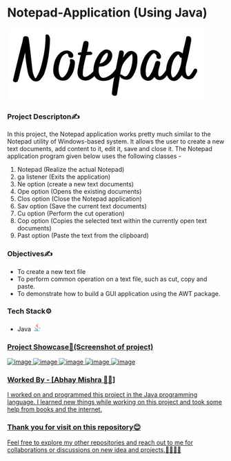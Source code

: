 
# Notepad-Application (Using Java)
 
![Standpickup logo](https://github.com/abhaymishra24/Notepad-Application/blob/main/note_pade.jpg)

### Project Descripton✍️

In this project, the Notepad application works pretty much similar to the Notepad utility of Windows-based system.
It allows the user to create a new text documents, add content to it, edit it, save and close it. 
The Notepad application program given below uses the following classes - 

1. Notepad (Realize the actual Notepad)
2. ga listener (Exits the application)
3. Ne option (create a new text documents)
4. Ope option (Opens the existing documents)
5. Clos option (Close the Notepad application)
6. Sav option (Save the current text documents)
7. Cu option (Perform the cut operation)
8. Cop option (Copies the selected text within the currently open text documents)
9. Past option (Paste the text from the clipboard)

### Objectives✍️

- To create a new text file
- To perform common operation on a text file, such as cut, copy and paste.
- To demonstrate how to build a GUI application using the AWT package.

### Tech Stack⚙️ 

- Java <a href="https://www.java.com" target="_blank" rel="noreferrer"> <img src="https://raw.githubusercontent.com/devicons/devicon/master/icons/java/java-original.svg" alt="java" width="20" height="20"/>

### Project Showcase🚀(Screenshot of project)

<img width="400" alt="image" src="https://github.com/user-attachments/assets/c40020e6-07d8-45bf-af25-0302e7904b30">
<img width="400" alt="image" src="https://github.com/user-attachments/assets/9679cf1e-5fe8-4ee4-810c-d4609d98b29c">
<img width="400" alt="image" src="https://github.com/user-attachments/assets/80cdb710-43ea-4a4e-a501-935d583d7a08">
<img width="400" alt="image" src="https://github.com/user-attachments/assets/7eb4be0a-bffc-4297-928f-d24798e1a46a">
<img width="400" alt="image" src="https://github.com/user-attachments/assets/25a83ae7-b811-4534-bea6-8c199c6ca481">


### Worked By - [Abhay Mishra 🧑‍💻]

I worked on and programmed this project in the Java programming language. 
I learned new things while working on this project and took some help from books and the internet.

### Thank you for visit on this repository😊

Feel free to explore my other repositories and reach out to me for collaborations or discussions on new idea and projects.🤝😊🧑‍💻

